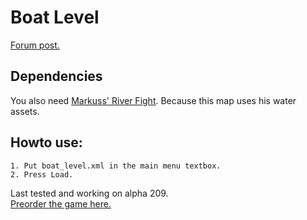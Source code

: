 # Boat Level
[Forum post.](http://forums.wolfire.com/viewtopic.php?f=16&t=36382)  
## Dependencies
You also need [Markuss' River Fight](http://forums.wolfire.com/viewtopic.php?f=16&t=17568). Because this map uses his water assets.  
## Howto use:  
	1. Put boat_level.xml in the main menu textbox.  
	2. Press Load.  
	
Last tested and working on alpha 209.  
[Preorder the game here.](http://www.wolfire.com/overgrowth)
